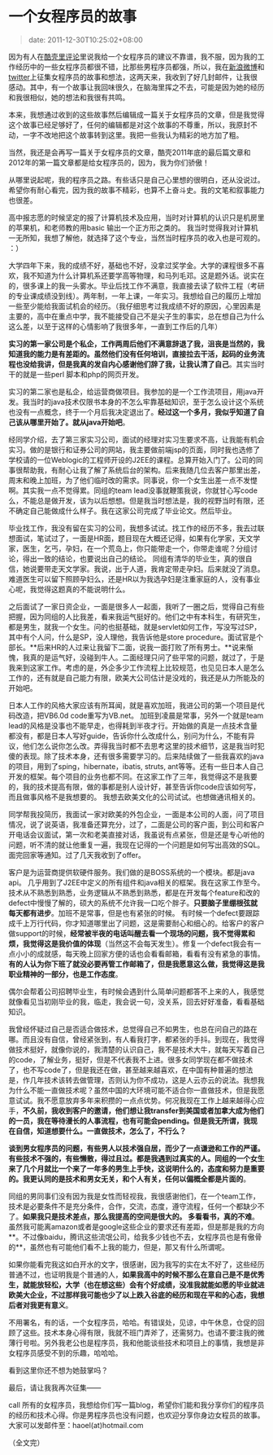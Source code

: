 # 一个女程序员的故事
>date: 2011-12-30T10:25:02+08:00


因为有人在[酷壳里评论](https://coolshell.cn/articles/6142.html/comment-page-3#comment-113607)里说我给一个女程序员的建议不靠谱，我不服，因为我的工作经历中的一些女程序员都很不错，比那些男程序员都强，所以，我在[新浪微博](http://weibo.com/1401880315/xE597iX6J)和[twitter](https://twitter.com/#!/haoel/status/151856699387547649)上征集女程序员的故事和想法，这两天来，我收到了好几封邮件，让我很感动。其中，有一个故事让我回味很久，在脑海里挥之不去，可能是因为她的经历和我很相似，她的想法和我很有共鸣。


本来，我想通过收到的这些故事然后编辑成一篇关于女程序员的文章，但是我觉得这个故事已经足够好了，任何的编辑都是对这个故事的不尊重，所以，我原封不动，一字不改地把这个故事转到这里。我把一些我认为精彩的地方加了粗。


当然，我还是会再写一篇关于女程序员的文章，酷壳2011年底的最后篇文章和2012年的第一篇文章都是给女程序员的，因为，我为你们骄傲！


从哪里说起呢，我的程序员之路。有些话只是自己心里想的很明白，还从没说过。希望你有耐心看完，因为我的故事不精彩，也算不上奋斗史。我的文笔和叙事能力也很差。


高中报志愿的时候坚定的报了计算机技术及应用，当时对计算机的认识只是机房里的苹果机，和老师教的用basic 输出一个正方形之类的。 我当时觉得我对计算机一无所知，我想了解他，就选择了这个专业，当然当时程序员的收入也是可观的。 ：）


大学四年下来，我的成绩不好，基础也不好，没拿过奖学金。大学的课程很多不喜欢，我不知道为什么计算机系还要学高等物理，和马列毛邓。这是题外话。说实在的，很多课上的我一头雾水。毕业后找工作不满意，我直接去读了软件工程（考研的专业课成绩没到线）。两年制，一年上课，一年实习。我想给自己的履历上增加一些至少能给我面试机会的经历。（我仔细思考过我成绩不好的原因，心里因素是主要的，高中在重点中学，我不能接受自己不是尖子生的事实，总在想自己为什么这么差，以至于这样的心情影响了我很多年，一直到工作后的几年）



**实习的第一家公司是个私企，工作两周后他们不满意辞退了我，沮丧是当然的，我知道我的能力是有差距的。虽然他们没有任何培训，直接拉去干活，起码的业务流程也没给我讲，但是我真的发自内心感谢他们辞了我，让我认清了自己**。其实当时干的就是一些perl 脚本和php的网页开发。


实习的第二家也是私企，给运营商做项目。我参加的是一个工作流项目，用java开发。我当时的java技术仅限书本身的不怎么牢靠基础知识，至于怎么设计这个系统也没有一点概念，终于一个月后我决定退出了。**经过这一个多月，我似乎知道了自己该从哪里开始了。就从java开始吧**。


经同学介绍，去了第三家实习公司，面试的经理对实习生要求不高，让我能有机会实习。做的是银行和证券公司的网站，我主要做前端jsp的页面，同时我也选修了学校请的一位Weblogic的工程师开设的J2EE的课程。总算开始入门了。公司的同事很帮助我，有耐心让我了解了系统后台的架构。后来我随几位去客户那里出差，周末和晚上加班，为了他们临时改的需求。同事说，你一个女生出差一点不发憷啊。其实我一点不觉得累。同组的team lead没事就鞭策我说，你就甘心写code么，不能总是做开发，该为以后想想。但是我当时想法是，我的视野当时有限，还不确定自己能做成什么样子。我在这家公司完成了毕业论文。然后毕业。


毕业找工作，我没有留在实习的公司，我想多试试。找工作的经历不多，我去过联想面试，笔试过了，一面是HR面，题目现在大概还记得，如果有化学家，天文学家，医生，乞丐，孕妇，在一个荒岛上，你只能带走一个，你带走谁呢？分组讨论，得出一致的结论，也要说出自己的结论。 同组有清华的毕业生，真的很自信，她说要带走天文学家。我说，出于人道，我肯定带走孕妇。后来就没了消息。难道医生可以留下照顾孕妇么，还是HR以为我选孕妇是注重家庭的人，没有事业心呢，我觉得这题真的不能说明什么。


之后面试了一家日资企业，一面是很多人一起面，我听了一圈之后，觉得自己有些把握，因为同组的人比我差，看来我运气挺好的。他们之中有本科生，有研究生，都是男生，就我一个女生。问的也挺基础，就是servlet如何工作，写没写过SP，其中有个人问，什么是SP，没人理他，我告诉他是store procedure。面试官是个部长。**后来HR的人过来让我留下二面，说我一面打败了所有男士。**说来惭愧，我真的是运气好，没碰到牛人。二面经理只问了些平常的问题，就过了，于是我来到这家工作。考虑的是，外企多少工作流程上比较规范，也见见日本人是怎么工作的，还有就是自己能力有限，欧美大公司估计是没戏的，我还是从力所能及的开始吧。


日本人工作的风格大家应该有所耳闻，就是喜欢加班，我进公司的第一个项目是代码改造，把VB6.0d code重写为VB.net。 加班到凌晨是常事，另外一个就是team lead的风格是没事也不能早走，也得耗到半夜才行。开始做的真是一点技术含量都没有，都是日本人写好guide，告诉你什么改成什么，别问为什么，不能有异议，他们怎么说你怎么改。弄得我当时都不去思考这里的技术细节，这是我当时犯傻的表现。除了技术本身，还有很多需要学习的。后来陆续做了一些我喜欢的java的项目，用到了sping，hibernate，ibatis, struts, ant等等。还有一些日本人自己开发的框架。每个项目的业务也都不同。在这家工作了三年，我觉得这不是我要的，我的技术提高有限，做的事都是别人设计好，甚至告诉你code应该如何写，而且做事风格不是我想要的。 我想去欧美文化的公司试试。也想做通讯相关的。


同学帮我投简历，我面试一家对欧美的外包企业，一面是本公司的人面，问了项目情况，说了说英语，我准备还算充分，过了，二面是公司的客户面，到公司和客户开电话会议面试，第一次和老美直接对话，我虽说有点紧张，但是还是专心听他的问题，听不清的就让他重复一遍，我现在记得的一个问题是如何写出高效的SQL。面完回家等通知。过了几天我收到了offer。


客户是为运营商提供软硬件服务。我们做的是BOSS系统的一个模块。都是java api。 几乎用到了J2EE中定义的所有组件和java相关的框架。我在这家工作至今。技术从不熟悉到熟悉，业务逻辑从不熟悉到熟悉，都是在开发每个feature和改的defect中慢慢了解的，硕大的系统不允许我一口吃个胖子。**只要脑子里绷根弦就每天都有进步**。加班不是常事，但是也有紧张的时候。 有时候一个defect要跟踪成千上万行代码，你才知道哪里出了问题，这是需要耐心和细心的。给客户的客户做support的时候，**经常被半夜的电话叫醒去看一个现场的问题，我不觉得累和烦，我觉得这是我价值的体现**（当然这不会每天发生）。修复一个defect我会有一点小小的成就感，每天晚上回家方便的话也会看看邮箱，看看有没有紧急的事情。**有的人认为你下班了就没必要再管工作邮箱了，但是我愿意这么做，我觉得这是我职业精神的一部分，也是工作态度**。


偶尔会帮着公司招聘毕业生，有时候会遇到什么简单问题都答不上来的人，我感觉就像看见当初刚毕业的我，临走，我会说一句，没关系，回去好好准备，看看基础知识。


我曾经怀疑过自己是否适合做技术，总觉得自己不如男生，也总在问自己的路在哪。而且没有自信，曾经紧张到，有人看我打字，都紧张的手抖。到现在，我觉得做技术挺好，就像你说的，我清楚的认识自己，我不是技术大牛，就每天写着自己的code，了解业务，挺好，但是不代表我不上进。很多女同学现在都不做技术了，也不写code了，但是我还在做，甚至越来越喜欢，在中国有种普遍的想法是，作几年技术该转去做管理，否则认为你不成功，这是人云亦云的说法。我想我为什么不能一直做技术呢？虽然中国的大环境可能不适合你一直做技术，但是我愿意试试。我不愿意放弃多年来积攒的一点点优势。何况我现在工作上越来越得心应手，**不久前，我收到客户的邀请，他们想让我transfer到美国或者加拿大成为他们的一员，我在等待漫长的人事流程，也有可能会pending。但是我无所谓，我现在自信，知道想要什么。一直做技术，怎么了，不行么？**


**谈到男女程序员的问题，有些男人以技术强自居，而少了一点谦逊和工作的严谨。有些技术不强的，有些懒散，得过且过。都是我遇到过真实的人。同组的一个女生来了几个月就比一个来了一年多的男生上手快，这说明什么的，态度和努力是重要的。我更认同的是技术和男女无关，和个人有关，任何以偏概全都是片面的**。


同组的男同事们没有因为我是女性而轻视我，我很感谢他们，在一个team工作，技术是必要条件不是充分条件，合作，交流，态度，遵守流程，任何一个都缺少不了。**如果我只是技术差点，那么我提高的空间是很大的。 多看看书，真的不难**。虽然我可能离amazon或者是google这些企业的要求还有差距，但是那是我的方向**。不过像baidu，腾讯这些流氓公司，给我多少钱也不去，女程序员也是有傲骨的**，虽然也有可能他们看不上我的能力，但是，那又有什么所谓呢。


如果你能看完我这如白开水的文字，很感谢，因为我写的实在太不好了，这些经历普通不过，也证明我是个普通的人，**如果我高中的时候不那么在意自己是不是优秀生，就能放轻松，大学（也在想这些）会有个好成绩，没准我就能如愿的毕业就进欧美大企业，不过那样我可能也少了以上跌入谷底的经历和现在平和的心态，我想后者对我更有意义**。


不用署名，有的话，一个女程序员，哈哈。有错误处，见谅，中午休息，仓促的回顾了这些。技术本身心得有限，我就不班门弄斧了，还需努力。也请不要注我的微薄行号啦。另外我老公也是程序员，我和他能谈些技术和项目上的事情，我想是非女程序员感受不到的乐趣，哈哈哈。


看到这里你还不想为她鼓掌吗？


最后，请让我我再次征集——


call 所有的女程序员，我想给你们写一篇blog，希望你们能和我分享你们的程序员的经历和技术心得。你是男程序员也没有问题，也欢迎分享你身边女程员的故事。 大家可以发邮件至：haoel(at)hotmail.com


（全文完）


